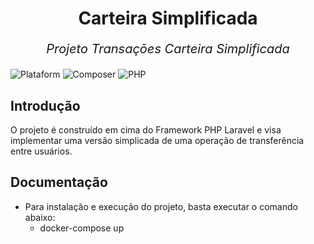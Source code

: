 <h1 align="center">Carteira Simplificada</h1>

<p
    align="center"
    style="
	font-size: 20px;
	font-style: italic;"
>
    Projeto Transações Carteira Simplificada
</p>

![Plataform](https://img.shields.io/static/v1?label=laravel&message=8&style=flat&logo=laravel&color=brightgreen) ![Composer](https://img.shields.io/static/v1?label=composer&message=latest&style=flat&logo=composer&color=brightgreen) ![PHP](https://img.shields.io/static/v1?label=php&message=^8.0&style=flat&color=blue)
## Introdução

O projeto é construído em cima do Framework PHP Laravel e visa implementar uma versão simplicada de 
uma operação de transferência entre usuários.

## Documentação

- Para instalação e execução do projeto, basta executar o comando abaixo:
    - docker-compose up

